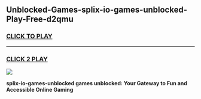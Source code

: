 
## Unblocked-Games-splix-io-games-unblocked-Play-Free-d2qmu
<h3>
<a href="https://premium76.site?title=splix-io-games-unblocked&ref=18A1">CLICK TO PLAY</a></h3>
<hr>

<h3>
<a href="https://premium76.site?title=splix-io-games-unblocked&ref=18A1">CLICK 2 PLAY</a>
  
</h3>

<a href="https://premium76.site?title=splix-io-games-unblocked&ref=18A1"><img src="https://clearcache.store/games.png"></a>


**splix-io-games-unblocked games unblocked: Your Gateway to Fun and Accessible Online Gaming**
